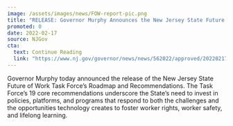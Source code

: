 ```yaml
---
image: /assets/images/news/FOW-report-pic.png
title: "RELEASE: Governor Murphy Announces the New Jersey State Future of Work Task Force’s Roadmap and Recommendations"
promoted: 0
date: 2022-02-17
source: NJGov
cta:
  text: Continue Reading
  link: "https://www.nj.gov/governor/news/news/562022/approved/20220217a.shtml"
---
```


Governor Murphy today announced the release of the New Jersey State Future of Work Task Force’s Roadmap and Recommendations. The Task Force’s 19 core recommendations underscore the State’s need to invest in policies, platforms, and programs that respond to both the challenges and the opportunities technology creates to foster worker rights, worker safety, and lifelong learning.
